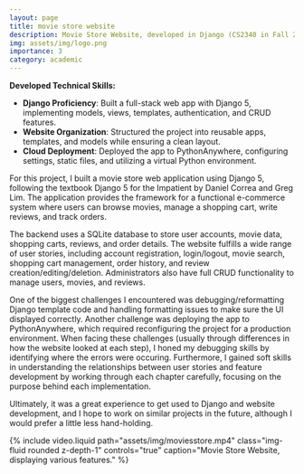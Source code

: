 ```yaml
---
layout: page
title: movie store website
description: Movie Store Website, developed in Django (CS2340 in Fall 2025)
img: assets/img/logo.png
importance: 3
category: academic
---
```


**Developed Technical Skills:**
- **Django Proficiency**: Built a full-stack web app with Django 5, implementing models, views, templates, authentication, and CRUD features.
- **Website Organization**: Structured the project into reusable apps, templates, and models while ensuring a clean layout.
- **Cloud Deployment**: Deployed the app to PythonAnywhere, configuring settings, static files, and utilizing a virtual Python environment.

For this project, I built a movie store web application using Django 5, following the textbook Django 5 for the Impatient by Daniel Correa and Greg Lim. The application provides the framework for a functional e-commerce system where users can browse movies, manage a shopping cart, write reviews, and track orders.

The backend uses a SQLite database to store user accounts, movie data, shopping carts, reviews, and order details. The website fulfills a wide range of user stories, including account registration, login/logout, movie search, shopping cart management, order history, and review creation/editing/deletion. Administrators also have full CRUD functionality to manage users, movies, and reviews.

One of the biggest challenges I encountered was debugging/reformatting Django template code and handling formatting issues to make sure the UI displayed correctly. Another challenge was deploying the app to PythonAnywhere, which required reconfiguring the project for a production environment. When facing these challenges (usually through differences in how the website looked at each step), I honed my debugging skills by identifying where the errors were occuring. Furthermore, I gained soft skills in understanding the relationships between user stories and feature development by working through each chapter carefully, focusing on the purpose behind each implementation.

Ultimately, it was a great experience to get used to Django and website development, and I hope to work on similar projects in the future, although I would prefer a little less hand-holding.

<div class="row">
  <div class="col-sm mt-3 mt-md-0">
    {% include video.liquid path="assets/img/moviesstore.mp4" class="img-fluid rounded z-depth-1" controls="true" caption="Movie Store Website, displaying various features." %}
  </div>
</div>